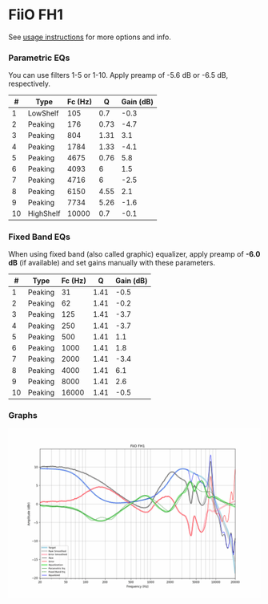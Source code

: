 # FiiO FH1
See [usage instructions](https://github.com/jaakkopasanen/AutoEq#usage) for more options and info.

### Parametric EQs
You can use filters 1-5 or 1-10. Apply preamp of -5.6 dB or -6.5 dB, respectively.

|   # | Type      |   Fc (Hz) |    Q |   Gain (dB) |
|-----|-----------|-----------|------|-------------|
|   1 | LowShelf  |       105 | 0.7  |        -0.3 |
|   2 | Peaking   |       176 | 0.73 |        -4.7 |
|   3 | Peaking   |       804 | 1.31 |         3.1 |
|   4 | Peaking   |      1784 | 1.33 |        -4.1 |
|   5 | Peaking   |      4675 | 0.76 |         5.8 |
|   6 | Peaking   |      4093 | 6    |         1.5 |
|   7 | Peaking   |      4716 | 6    |        -2.5 |
|   8 | Peaking   |      6150 | 4.55 |         2.1 |
|   9 | Peaking   |      7734 | 5.26 |        -1.6 |
|  10 | HighShelf |     10000 | 0.7  |        -0.1 |

### Fixed Band EQs
When using fixed band (also called graphic) equalizer, apply preamp of **-6.0 dB** (if available) and set gains manually with these parameters.

|   # | Type    |   Fc (Hz) |    Q |   Gain (dB) |
|-----|---------|-----------|------|-------------|
|   1 | Peaking |        31 | 1.41 |        -0.5 |
|   2 | Peaking |        62 | 1.41 |        -0.2 |
|   3 | Peaking |       125 | 1.41 |        -3.7 |
|   4 | Peaking |       250 | 1.41 |        -3.7 |
|   5 | Peaking |       500 | 1.41 |         1.1 |
|   6 | Peaking |      1000 | 1.41 |         1.8 |
|   7 | Peaking |      2000 | 1.41 |        -3.4 |
|   8 | Peaking |      4000 | 1.41 |         6.1 |
|   9 | Peaking |      8000 | 1.41 |         2.6 |
|  10 | Peaking |     16000 | 1.41 |        -0.5 |

### Graphs
![](./FiiO%20FH1.png)
